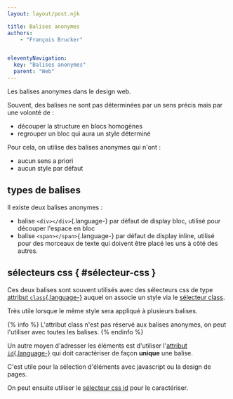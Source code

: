 ```yaml
---
layout: layout/post.njk

title: Balises anonymes
authors:
    - "François Brucker"


eleventyNavigation:
  key: "Balises anonymes"
  parent: "Web"
---
```


<!-- début résumé -->

Les balises anonymes dans le design web.

<!-- fin résumé -->

Souvent, des balises ne sont pas déterminées par un sens précis mais par une volonté de :

* découper la structure en blocs homogènes
* regrouper un bloc qui aura un style déterminé

Pour cela, on utilise des balises anonymes qui n'ont :

* aucun sens a priori
* aucun style par défaut

## types de balises

Il existe deux balises anonymes :

* balise `<div></div>`{.language-} par défaut de display bloc, utilisé pour découper l'espace en bloc
* balise `<span></span>`{.language-} par défaut de display inline, utilisé pour des morceaux de texte qui doivent être placé les uns à côté des autres.

## sélecteurs css { #sélecteur-css }

Ces deux balises sont souvent utilisés avec des sélecteurs css de type
[attribut `class`{.language-}](https://developer.mozilla.org/fr/docs/Web/HTML/Global_attributes/class) auquel on associe un style via le
[sélecteur class](https://developer.mozilla.org/fr/docs/Web/CSS/Class_selectors).

Très utile lorsque le même style sera appliqué à plusieurs balises.

{% info %}
L'attribut class n'est pas réservé aux balises anonymes, on peut l'utiliser avec toutes les balises.
{% endinfo %}

Un autre moyen d'adresser les éléments est d'utiliser l'[attribut `id`{.language-}](https://developer.mozilla.org/fr/docs/Web/HTML/Global_attributes/id) qui doit caractériser de façon **unique** une balise.

C'est utile pour la sélection d'éléments avec javascript ou la design de pages.

On peut ensuite utiliser le [sélecteur css id](https://developer.mozilla.org/fr/docs/Web/CSS/ID_selectors) pour le caractériser.
